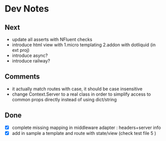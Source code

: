 # Dev Notes

## Next

* update all asserts with NFluent checks
* introduce html view with 
    1.micro templating 
    2.addon with dotliquid (in ext proj)
* introduce async?
* introduce railway?

## Comments

* it actually match routes with case, it should be case insensitive
* change Context.Server to a real class in order to simplify access to common props directly instead of using dict/string


## Done

- [x] complete missing mapping in middleware adapter : headers+server info
- [x] add in sample a template and route with state/view (check test file 5 )

